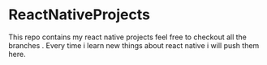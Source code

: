# ReactNativeProjects
This repo contains my react native projects feel free to checkout all the branches . Every time i learn new things about react native i will push them here.
